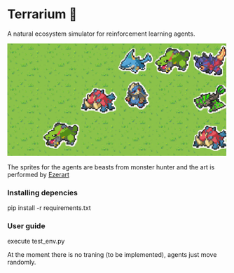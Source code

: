 # Terrarium :leaves:
A natural ecosystem simulator for reinforcement learning agents.

<img src="wallpaper.png" alt="drawing" width="500"/>

The sprites for the agents are beasts from monster hunter and the art is performed by [Ezerart](https://www.deviantart.com/ezerart)

### Installing depencies

pip install -r requirements.txt

### User guide

execute test_env.py

At the moment there is no traning (to be implemented), agents just move randomly.


